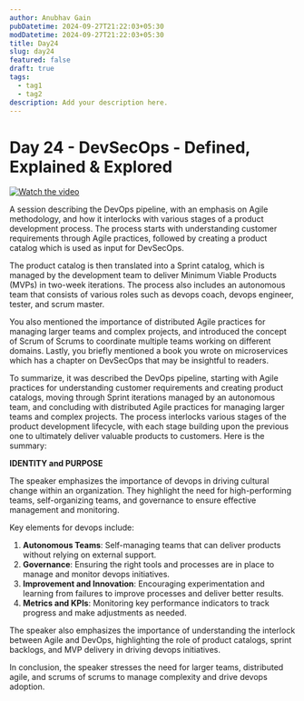 ```yaml
---
author: Anubhav Gain
pubDatetime: 2024-09-27T21:22:03+05:30
modDatetime: 2024-09-27T21:22:03+05:30
title: Day24
slug: day24
featured: false
draft: true
tags:
  - tag1
  - tag2
description: Add your description here.
---
```


# Day 24 - DevSecOps - Defined, Explained & Explored

[![Watch the video](/thumbnails/day24.png)](https://www.youtube.com/watch?v=glbuwrdSwCs)

A session describing the DevOps pipeline, with an emphasis on Agile methodology, and how it interlocks with various stages of a product development process. The process starts with understanding customer requirements through Agile practices, followed by creating a product catalog which is used as input for DevSecOps.

The product catalog is then translated into a Sprint catalog, which is managed by the development team to deliver Minimum Viable Products (MVPs) in two-week iterations. The process also includes an autonomous team that consists of various roles such as devops coach, devops engineer, tester, and scrum master.

You also mentioned the importance of distributed Agile practices for managing larger teams and complex projects, and introduced the concept of Scrum of Scrums to coordinate multiple teams working on different domains. Lastly, you briefly mentioned a book you wrote on microservices which has a chapter on DevSecOps that may be insightful to readers.

To summarize, it was described the DevOps pipeline, starting with Agile practices for understanding customer requirements and creating product catalogs, moving through Sprint iterations managed by an autonomous team, and concluding with distributed Agile practices for managing larger teams and complex projects. The process interlocks various stages of the product development lifecycle, with each stage building upon the previous one to ultimately deliver valuable products to customers.
Here is the summary:

**IDENTITY and PURPOSE**

The speaker emphasizes the importance of devops in driving cultural change within an organization. They highlight the need for high-performing teams, self-organizing teams, and governance to ensure effective management and monitoring.

Key elements for devops include:

1. **Autonomous Teams**: Self-managing teams that can deliver products without relying on external support.
2. **Governance**: Ensuring the right tools and processes are in place to manage and monitor devops initiatives.
3. **Improvement and Innovation**: Encouraging experimentation and learning from failures to improve processes and deliver better results.
4. **Metrics and KPIs**: Monitoring key performance indicators to track progress and make adjustments as needed.

The speaker also emphasizes the importance of understanding the interlock between Agile and DevOps, highlighting the role of product catalogs, sprint backlogs, and MVP delivery in driving devops initiatives.

In conclusion, the speaker stresses the need for larger teams, distributed agile, and scrums of scrums to manage complexity and drive devops adoption.
